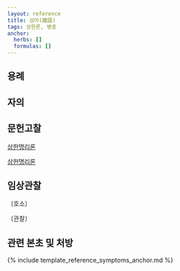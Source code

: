 ```yaml
---
layout: reference
title: 섬어(譫語)
tags: 상한론, 병증
anchor:
  herbs: []
  formulas: []
---
```



## 용례



## 자의



## 문헌고찰

[상한명리론]({{site.baseurl}}{{reference/Books/Etc/상한명리론}}#발열)

[상한명리론]({{site.baseurl}}{{reference/Books/Etc/상한명리론}}#조열)


## 임상관찰



〔호소〕



〔관찰〕




## 관련 본초 및 처방


{% include template_reference_symptoms_anchor.md %}
